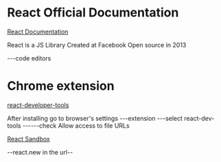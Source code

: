 # React Official Documentation

[React Documentation](https://react.dev/)

React is a JS Library
Created at Facebook
Open source in 2013

---code editors
# Chrome extension 
[react-developer-tools](https://chromewebstore.google.com/detail/react-developer-tools/fmkadmapgofadopljbjfkapdkoienihi)

After installing go to browser's settings ---extension ---select react-dev-tools ------check Allow access to file URLs

[React Sandbox](https://codesandbox.io/p/sandbox/react-new?utm_source=dotnew)

--react.new in the url--
